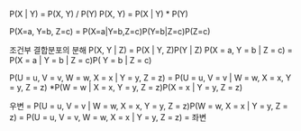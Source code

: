 P(X | Y) = P(X, Y) / P(Y)
P(X, Y) = P(X | Y) * P(Y)

P(X=a, Y=b, Z=c) = P(X=a|Y=b,Z=c)P(Y=b|Z=c)P(Z=c)

조건부 결합분포의 분해
P(X, Y | Z) = P(X | Y, Z)P(Y | Z)
P(X = a, Y = b | Z = c) = P(X = a | Y = b | Z = c)P( Y = b | Z = c)

P(U = u, V = v, W = w, X = x | Y = y, Z = z)
= P(U = u, V = v | W = w, X = x, Y = y, Z = z)
*P(W = w | X = x, Y = y, Z = z)P(X = x | Y = y, Z = z)

우변 = P(U = u, V = v | W = w, X = x, Y = y, Z = z)P(W = w, X = x | Y = y, Z = z)
= P(U = u, V = v, W = w, X = x | Y = y, Z = z) = 좌변
